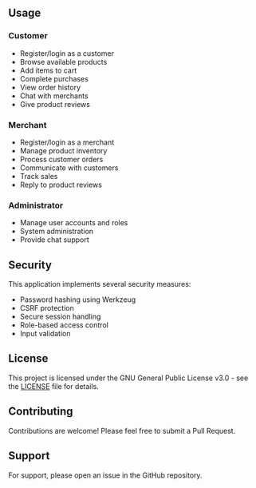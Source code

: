 ## Usage

### Customer
- Register/login as a customer
- Browse available products
- Add items to cart
- Complete purchases
- View order history
- Chat with merchants
- Give product reviews

### Merchant
- Register/login as a merchant
- Manage product inventory
- Process customer orders
- Communicate with customers
- Track sales
- Reply to product reviews

### Administrator
- Manage user accounts and roles
- System administration
- Provide chat support

## Security

This application implements several security measures:
- Password hashing using Werkzeug
- CSRF protection
- Secure session handling
- Role-based access control
- Input validation

## License

This project is licensed under the GNU General Public License v3.0 - see the [LICENSE](LICENSE) file for details.

## Contributing

Contributions are welcome! Please feel free to submit a Pull Request.

## Support

For support, please open an issue in the GitHub repository.